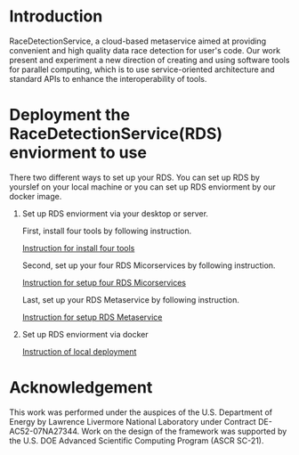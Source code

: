 # Introduction

RaceDetectionService, a cloud-based metaservice aimed at providing convenient and high quality data race detection for user's code. Our work present and experiment a new direction of creating and using software tools for parallel computing, which is to use service-oriented architecture and standard APIs to enhance the interoperability of tools. 

# Deployment the RaceDetectionService(RDS) enviorment to use

  There two different ways to set up your RDS. You can set up RDS by yourslef on your local machine or you can set up RDS     enviorment by our docker image. 

1. Set up RDS enviorment via your desktop or server.

   First, install four tools by following instruction.

      [Instruction for install four tools](InstallTool.md)
   
   Second, set up your four RDS Micorservices by following instruction.
    
      [Instruction for setup four RDS Micorservices](MicroserviceSetup.md)
     
   Last, set up your RDS Metaservice by following instruction.
    
      [Instruction for setup RDS Metaservice](MetaserviceSetup.md)

2. Set up RDS enviorment via docker

      [Instruction of local deployment](deployment.md)

# Acknowledgement

This work was performed under the auspices of the U.S. Department of Energy by Lawrence Livermore National Laboratory under Contract DE-AC52-07NA27344. Work on the design of the framework was supported by the U.S. DOE Advanced Scientific Computing Program (ASCR SC-21).
